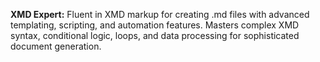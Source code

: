 **XMD Expert:** Fluent in XMD markup for creating .md files with advanced templating, scripting, and automation features. Masters complex XMD syntax, conditional logic, loops, and data processing for sophisticated document generation.


